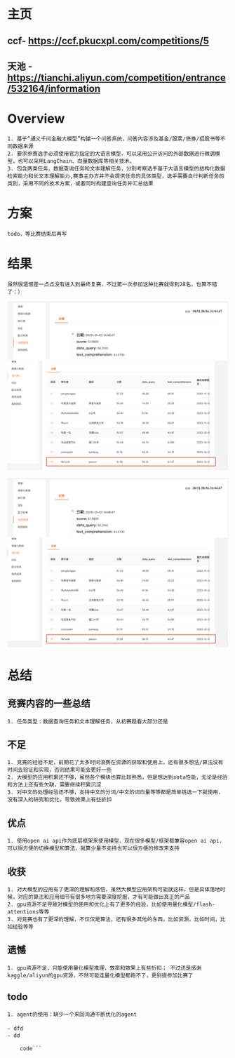 # 主页 
## ccf- https://ccf.pkucxpl.com/competitions/5 
## 天池 - https://tianchi.aliyun.com/competition/entrance/532164/information

# Overview
    1. 基于“通义千问金融大模型”构建一个问答系统，问答内容涉及基金/股票/债券/招股书等不同数据来源
	2. 要求参赛选手必须使用官方指定的大语言模型，可以采用公开访问的外部数据进行微调模型，也可以采用LangChain、向量数据库等相关技术。
    3. 包含两类任务，数据查询任务和文本理解任务，分别考察选手基于大语言模型的结构化数据检索能力和长文本理解能力,赛事主办方并不会提供任务的具体类型，选手需要自行判断任务的类别，采用不同的技术方案，或者同时构建查询任务并汇总结果

# 方案
    todo，等比赛结束后再写

# 结果
    虽然很遗憾差一点点没有进入到最终复赛，不过第一次参加这种比赛就得到28名，也算不错了：）
    
![比赛结果](assets/image.png)
![比赛结果](assets/image-1.png)
    <p align="left">
        <img src="assets/image.png" width="600"/>
        <img src="assets/image-1.png" width="600"/>
    <p>
    
    
# 总结
## 竞赛内容的一些总结
    1. 任务类型：数据查询任务和文本理解任务，从初赛题看大部分还是
## 不足
    1. 竞赛的经验不足，前期花了太多时间浪费在资源的获取和使用上，还有很多想法/算法没有时间去验证和实现，否则结果可能会更好一些
    2. 大模型的应用积累还不够，虽然各个模块也算比较熟悉，但是想达到sota性能，无论是经验和方法上还有些欠缺，需要继续积累沉淀
    3. 对中文的处理经验还不够，支持中文的分词/中文的词向量等等都是简单挑选一下就使用，没有深入的研究和优化，导致效果上有些折扣

## 优点
    1. 使用open ai api作为底层框架来使用模型，现在很多模型/框架都兼容open ai api，可以很方便的切换模型和算法，就算少量不支持也可以很方便的修改来支持

## 收获
    1. 对大模型的应用有了更深的理解和感悟，虽然大模型应用架构可能就这样，但是具体落地时候，对应的算法和应用细节有很多地方需要深度挖掘，才有可能做出真正的产品
    2. gpu资源不足导致对模型的使用和优化上有了更多的经验，比如使用量化模型/flash-attentions等等
    3. 对竞赛也有了更深的理解，不仅仅是算法，还有很多其他的东西，比如资源，比如时间，比如经验等等

## 遗憾
    1. gpu资源不足，只能使用量化模型推理，效率和效果上有些折扣； 不过还是感谢kaggle/aliyun的gpu资源，不然可能连量化模型都跑不了，更别提参加比赛了

## todo
    1. agent的使用：缺少一个来回沟通不断优化的agent

    - dfd
    - dd
``` 
    code``` 
``` 

##


